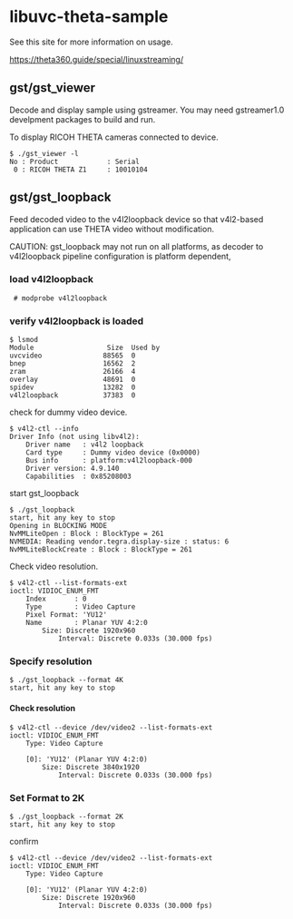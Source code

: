 # libuvc-theta-sample

See this site for more information on usage.

https://theta360.guide/special/linuxstreaming/

## gst/gst_viewer
Decode and display sample using gstreamer. You may need gstreamer1.0 develpment packages to build and run.

To display RICOH THETA cameras connected to device.

```
$ ./gst_viewer -l
No : Product            : Serial    
 0 : RICOH THETA Z1     : 10010104  

```

## gst/gst_loopback
Feed decoded video to the v4l2loopback device so that v4l2-based application can use THETA video without modification.

CAUTION: gst_loopback may not run on all platforms, as decoder to v4l2loopback pipeline configuration is platform dependent,

### load v4l2loopback

```
 # modprobe v4l2loopback
```

### verify v4l2loopback is loaded

```
$ lsmod
Module                  Size  Used by
uvcvideo               88565  0
bnep                   16562  2
zram                   26166  4
overlay                48691  0
spidev                 13282  0
v4l2loopback           37383  0
```

check for dummy video device.

```
$ v4l2-ctl --info
Driver Info (not using libv4l2):
	Driver name   : v4l2 loopback
	Card type     : Dummy video device (0x0000)
	Bus info      : platform:v4l2loopback-000
	Driver version: 4.9.140
	Capabilities  : 0x85208003
```

start gst_loopback

```
$ ./gst_loopback 
start, hit any key to stop
Opening in BLOCKING MODE 
NvMMLiteOpen : Block : BlockType = 261 
NVMEDIA: Reading vendor.tegra.display-size : status: 6 
NvMMLiteBlockCreate : Block : BlockType = 261 
```

Check video resolution.

```
$ v4l2-ctl --list-formats-ext
ioctl: VIDIOC_ENUM_FMT
	Index       : 0
	Type        : Video Capture
	Pixel Format: 'YU12'
	Name        : Planar YUV 4:2:0
		Size: Discrete 1920x960
			Interval: Discrete 0.033s (30.000 fps)
```

### Specify resolution

```
$ ./gst_loopback --format 4K
start, hit any key to stop
```

#### Check resolution

```
$ v4l2-ctl --device /dev/video2 --list-formats-ext
ioctl: VIDIOC_ENUM_FMT
	Type: Video Capture

	[0]: 'YU12' (Planar YUV 4:2:0)
		Size: Discrete 3840x1920
			Interval: Discrete 0.033s (30.000 fps)
```

### Set Format to 2K

```
$ ./gst_loopback --format 2K
start, hit any key to stop
```
confirm

```
$ v4l2-ctl --device /dev/video2 --list-formats-ext
ioctl: VIDIOC_ENUM_FMT
	Type: Video Capture

	[0]: 'YU12' (Planar YUV 4:2:0)
		Size: Discrete 1920x960
			Interval: Discrete 0.033s (30.000 fps)
```

